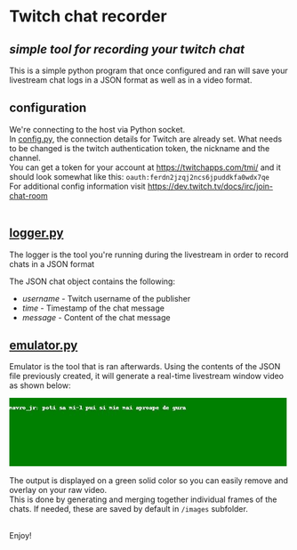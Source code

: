 # Twitch chat recorder
## _simple tool for recording your twitch chat_

This is a simple python program that once configured and ran will save your livestream chat logs in a JSON format as well as in a video format. <br/>

## configuration

We're connecting to the host via Python socket. <br/>
In [config.py](config.py), the connection details for Twitch are already set. What needs to be changed is the twitch authentication token, the nickname and the channel. <br/>
You can get a token for your account at https://twitchapps.com/tmi/ and it should look somewhat like this:
`oauth:ferdn2jzqj2ncs6jpuddkfa0wdx7qe`
<br/>
For additional config information visit https://dev.twitch.tv/docs/irc/join-chat-room <br/>
<br/>

## [logger.py](logger.py)

The logger is the tool you're running during the livestream in order to record chats in a JSON format

The JSON chat object contains the following:
- _username_ - Twitch username of the publisher 
- _time_ - Timestamp of the chat message
- _message_ - Content of the chat message

## [emulator.py](emulator.py)

Emulator is the tool that is ran afterwards. Using the contents of the JSON file previously created, it will generate a real-time livestream window video as shown below:

![Alt Text](https://github.com/SebiCoroian/twitch-chat-recorder/blob/main/demo.gif)

The output is displayed on a green solid color so you can easily remove and overlay on your raw video. <br/>
This is done by generating and merging together individual frames of the chats. If needed, these are saved by default in `/images` subfolder.<br/><br/>

Enjoy!
